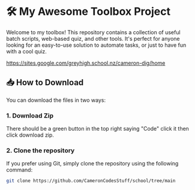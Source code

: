 # 🛠️ My Awesome Toolbox Project

Welcome to my toolbox! This repository contains a collection of useful batch scripts, web-based quiz, and other tools. It's perfect for anyone looking for an easy-to-use solution to automate tasks, or just to have fun with a cool quiz.

https://sites.google.com/greyhigh.school.nz/cameron-dig/home
## 📥 How to Download

You can download the files in two ways:
### 1. **Download Zip**
There should be a green button in the top right saying "Code" click it then click download zip.

### 2. **Clone the repository**

If you prefer using Git, simply clone the repository using the following command:

```bash
git clone https://github.com/CameronCodesStuff/school/tree/main

